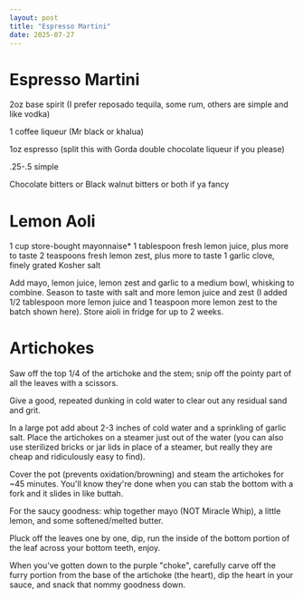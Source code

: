 ```yaml
---
layout: post
title: "Espresso Martini"
date: 2025-07-27
---
```


# Espresso Martini

2oz base spirit (I prefer reposado tequila, some rum, others are simple and like vodka)

1 coffee liqueur (Mr black or khalua)

1oz espresso (split this with Gorda double chocolate liqueur if you please)

.25-.5 simple

Chocolate bitters or Black walnut bitters or both if ya fancy


# Lemon Aoli

1 cup store-bought mayonnaise*
1 tablespoon fresh lemon juice, plus more to taste
2 teaspoons fresh lemon zest, plus more to taste
1 garlic clove, finely grated
Kosher salt

Add mayo, lemon juice, lemon zest and garlic to a medium bowl, whisking to combine. Season to taste with salt and more lemon juice and zest (I added 1/2 tablespoon more lemon juice and 1 teaspoon more lemon zest to the batch shown here). Store aioli in fridge for up to 2 weeks.

# Artichokes

Saw off the top 1/4 of the artichoke and the stem; snip off the pointy part of all the leaves with a scissors.

Give a good, repeated dunking in cold water to clear out any residual sand and grit.

In a large pot add about 2-3 inches of cold water and a sprinkling of garlic salt. Place the artichokes on a steamer just out of the water (you can also use sterilized bricks or jar lids in place of a steamer, but really they are cheap and ridiculously easy to find).

Cover the pot (prevents oxidation/browning) and steam the artichokes for ~45 minutes. You'll know they're done when you can stab the bottom with a fork and it slides in like buttah.

For the saucy goodness: whip together mayo (NOT Miracle Whip), a little lemon, and some softened/melted butter.

Pluck off the leaves one by one, dip, run the inside of the bottom portion of the leaf across your bottom teeth, enjoy.

When you've gotten down to the purple "choke", carefully carve off the furry portion from the base of the artichoke (the heart), dip the heart in your sauce, and snack that nommy goodness down.